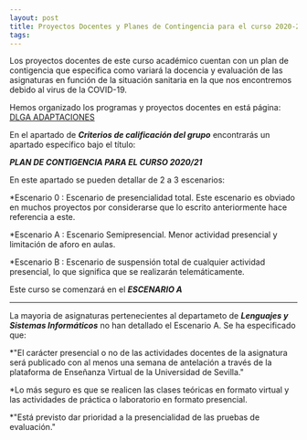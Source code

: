 ```yaml
---
layout: post
title: Proyectos Docentes y Planes de Contingencia para el curso 2020-2021
tags: 
---
```


Los proyectos docentes de este curso académico cuentan con un plan de contigencia que especifica como variará la docencia y evaluación de las asignaturas en función de la situación sanitaria en la que nos encontremos debido al virus de la COVID-19.

Hemos organizado los programas y proyectos docentes en está página: [DLGA ADAPTACIONES](https://dlga.github.io/dlgaadaptaciones/)

En el apartado de ***Criterios de calificación del grupo*** encontrarás un apartado específico bajo el título:

   ***PLAN DE CONTIGENCIA PARA EL CURSO 2020/21***

En este apartado se pueden detallar de 2 a 3 escenarios:

  *Escenario 0 : Escenario de presencialidad total. Este escenario es obviado en muchos proyectos por considerarse que lo escrito anteriormente hace referencia a este.

  *Escenario A : Escenario Semipresencial. Menor actividad presencial y limitación de aforo en aulas.

  *Escenario B : Escenario de suspensión total de cualquier actividad presencial, lo que significa que se realizarán telemáticamente.

Este curso se comenzará en el ***ESCENARIO A***


-------

La mayoria de asignaturas pertenecientes al departameto de ***Lenguajes y Sistemas Informáticos*** no han detallado el Escenario A. Se ha especificado que:

  *"El carácter presencial o no de las actividades docentes de la asignatura será publicado con al menos una semana de antelación a través de la plataforma de Enseñanza Virtual de la Universidad de Sevilla."

  *Lo más seguro es que se realicen las clases teóricas en formato virtual y las actividades de práctica o laboratorio en formato presencial.

  *"Está previsto dar prioridad a la presencialidad de las pruebas de evaluación."